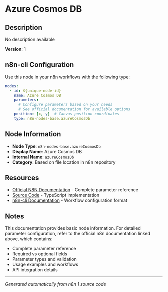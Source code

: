# Azure Cosmos DB

## Description

No description available

**Version**: 1

## n8n-cli Configuration

Use this node in your n8n workflows with the following type:

```yaml
nodes:
  - id: ${unique-node-id}
    name: Azure Cosmos DB
    parameters:
      # Configure parameters based on your needs
      # See official documentation for available options
    position: [x, y]  # Canvas position coordinates
    type: n8n-nodes-base.azureCosmosDb
```

## Node Information

- **Node Type**: `n8n-nodes-base.azureCosmosDb`
- **Display Name**: Azure Cosmos DB
- **Internal Name**: `azureCosmosDb`
- **Category**: Based on file location in n8n repository

## Resources

- [Official N8N Documentation](https://docs.n8n.io/integrations/builtin/app-nodes/n8n-nodes-base.azurecosmosdb/) - Complete parameter reference
- [Source Code](https://github.com/n8n-io/n8n/blob/master/packages/nodes-base/nodes/Microsoft/AzureCosmosDb/AzureCosmosDb.node.ts) - TypeScript implementation
- [n8n-cli Documentation](https://github.com/edenreich/n8n-cli) - Workflow configuration format

## Notes

This documentation provides basic node information. For detailed parameter configuration, 
refer to the official n8n documentation linked above, which contains:

- Complete parameter reference
- Required vs optional fields
- Parameter types and validation
- Usage examples and workflows
- API integration details

---
*Generated automatically from n8n 1 source code*
